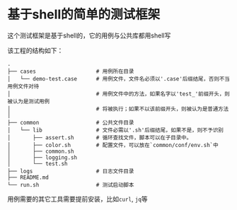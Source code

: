 # 基于shell的简单的测试框架

这个测试框架是基于shell的，它的用例与公共库都用shell写

该工程的结构如下：

```
.
├── cases                   # 用例所在目录
│   └── demo-test.case      # 用例文件，文件名必须以'.case'后缀结尾，否则不当用例文件对待
│                           # 用例文件中的方法，如果名字以'test_'前缀开头，则被认为是测试用例
│                           # 将被执行；如果不以该前缀开头，则被认为是普通方法
│
├── common                  # 公共文件目录
│   └── lib                 # 文件必需以'.sh'后缀结尾，如果不是，则不予识别
│       ├── assert.sh       # 循环查找文件，脚本可以在子目录中。
│       ├── color.sh        # 配置文件，可以放在`common/conf/env.sh`中
│       ├── common.sh
│       ├── logging.sh
│       └── test.sh
├── logs                    # 日志文件目录
├── README.md
└── run.sh                  # 测试启动脚本
```

用例需要的其它工具需要提前安装，比如`curl`, `jq`等
